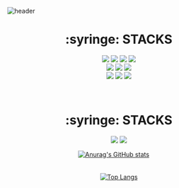 
![header](https://capsule-render.vercel.app/api?type=waving&color=gradient&height=300&section=header&text=turfguy&fontSize=100)

<div align=center><h1>:syringe: STACKS</h1></div>
<div align=center> 
  <img src="https://img.shields.io/badge/html5-E34F26?style=for-the-badge&logo=html5&logoColor=white"> 
  <img src="https://img.shields.io/badge/css-1572B6?style=for-the-badge&logo=css3&logoColor=white"> 
  <img src="https://img.shields.io/badge/javascript-F7DF1E?style=for-the-badge&logo=javascript&logoColor=black">
  <img src="https://img.shields.io/badge/vue.js-4FC08D?style=for-the-badge&logo=vue.js&logoColor=white">
  <br>  
  <img src="https://img.shields.io/badge/c++-00599C?style=for-the-badge&logo=c%2B%2B&logoColor=white">
  <img src="https://img.shields.io/badge/python-3776AB?style=for-the-badge&logo=python&logoColor=white"> 
  <img src="https://img.shields.io/badge/opencv-5C3EE8?style=for-the-badge&logo=opencv&logoColor=white">
  <br>
  <img src="https://img.shields.io/badge/github-181717?style=for-the-badge&logo=github&logoColor=white">
  <img src="https://img.shields.io/badge/git-F05032?style=for-the-badge&logo=git&logoColor=white">
  <img src="https://img.shields.io/badge/linux-FCC624?style=for-the-badge&logo=linux&logoColor=black">
  <br><br><br>
  <div align=center><h1>:syringe: STACKS</h1></div>
  <div align=center>
     <img src="https://img.shields.io/badge/react-61DAFB?style=for-the-badge&logo=react&logoColor=black"> 
    <img src="https://img.shields.io/badge/node.js-339933?style=for-the-badge&logo=Node.js&logoColor=white">

[![Anurag's GitHub stats](https://github-readme-stats.vercel.app/api?username=turfguy&theme=tokyonight&show_icons=true)](https://github.com/anuraghazra/github-readme-stats)               &nbsp;&nbsp;&nbsp;&nbsp;&nbsp;
 <br> <br> <br>
[![Top Langs](https://github-readme-stats.vercel.app/api/top-langs/?username=turfguy&layout=compact&theme=tokyonight)](https://github.com/anuraghazra/github-readme-stats)
